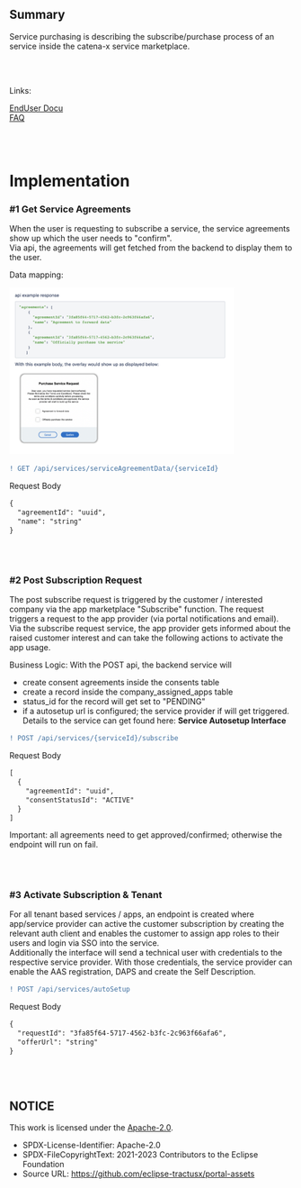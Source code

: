 ## Summary

Service purchasing is describing the subscribe/purchase process of an service inside the catena-x service marketplace.

<br>
<br>

Links:

[EndUser Docu](</docs/user/05.%20Service(s)/03.%20Service%20Subscription/03.%20Service%20Subscription%20Activation%20(Provider).md>)  
[FAQ](</docs/user/05.%20Service(s)/03.%20Service%20Subscription/05.%20FAQ.md>)

<br>
<br>

# Implementation

### #1 Get Service Agreements

When the user is requesting to subscribe a service, the service agreements show up which the user needs to "confirm".  
Via api, the agreements will get fetched from the backend to display them to the user.
<br>

Data mapping:

<img width="400" alt="image" src="https://raw.githubusercontent.com/eclipse-tractusx/portal-assets/main/docs/static/purchase-service-api-mapping.png">

<br>

```diff
! GET /api/services/serviceAgreementData/{serviceId}
```

Request Body
<br>

    {
      "agreementId": "uuid",
      "name": "string"
    }

<br>
<br>

### #2 Post Subscription Request

The post subscribe request is triggered by the customer / interested company via the app marketplace "Subscribe" function. The request triggers a request to the app provider (via portal notifications and email). Via the subscribe request service, the app provider gets informed about the raised customer interest and can take the following actions to activate the app usage.

Business Logic: With the POST api, the backend service will

- create consent agreements inside the consents table
- create a record inside the company_assigned_apps table
- status_id for the record will get set to "PENDING"
- if a autosetup url is configured; the service provider if will get triggered. Details to the service can get found here: <strong> Service Autosetup Interface</strong>
  <br>

```diff
! POST /api/services/{serviceId}/subscribe
```

Request Body
<br>

    [
      {
        "agreementId": "uuid",
        "consentStatusId": "ACTIVE"
      }
    ]

Important: all agreements need to get approved/confirmed; otherwise the endpoint will run on fail.

<br>
<br>

### #3 Activate Subscription & Tenant

For all tenant based services / apps, an endpoint is created where app/service provider can active the customer subscription by creating the relevant auth client and enables the customer to assign app roles to their users and login via SSO into the service.  
Additionally the interface will send a technical user with credentials to the respective service provider. With those credentials, the service provider can enable the AAS registration, DAPS and create the Self Description.
<br>

```diff
! POST /api/services/autoSetup
```

Request Body
<br>

    {
      "requestId": "3fa85f64-5717-4562-b3fc-2c963f66afa6",
      "offerUrl": "string"
    }

<br>
<br>

## NOTICE

This work is licensed under the [Apache-2.0](https://www.apache.org/licenses/LICENSE-2.0).

- SPDX-License-Identifier: Apache-2.0
- SPDX-FileCopyrightText: 2021-2023 Contributors to the Eclipse Foundation
- Source URL: https://github.com/eclipse-tractusx/portal-assets
